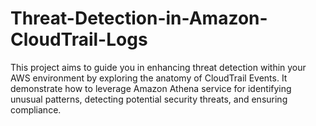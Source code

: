 # Threat-Detection-in-Amazon-CloudTrail-Logs
This project aims to guide you in enhancing threat detection within your AWS environment by exploring the anatomy of CloudTrail Events. It demonstrate how to leverage Amazon Athena service for identifying unusual patterns, detecting potential security threats, and ensuring compliance.
